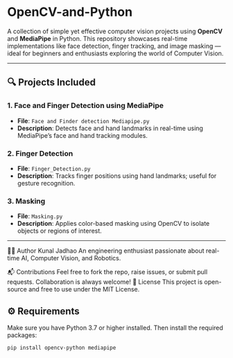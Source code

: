 # OpenCV-and-Python

A collection of simple yet effective computer vision projects using **OpenCV** and **MediaPipe** in Python. This repository showcases real-time implementations like face detection, finger tracking, and image masking — ideal for beginners and enthusiasts exploring the world of Computer Vision.

---

## 🔍 Projects Included

### 1. Face and Finger Detection using MediaPipe
- **File**: `Face and Finder detection Mediapipe.py`
- **Description**: Detects face and hand landmarks in real-time using MediaPipe’s face and hand tracking modules.

### 2. Finger Detection
- **File**: `Finger_Detection.py`
- **Description**: Tracks finger positions using hand landmarks; useful for gesture recognition.

### 3. Masking
- **File**: `Masking.py`
- **Description**: Applies color-based masking using OpenCV to isolate objects or regions of interest.

---
👨‍💻 Author
Kunal Jadhao
An engineering enthusiast passionate about real-time AI, Computer Vision, and Robotics.

📬 Contributions
Feel free to fork the repo, raise issues, or submit pull requests. Collaboration is always welcome!
📄 License
This project is open-source and free to use under the MIT License.

## ⚙️ Requirements

Make sure you have Python 3.7 or higher installed. Then install the required packages:

```bash
pip install opencv-python mediapipe



